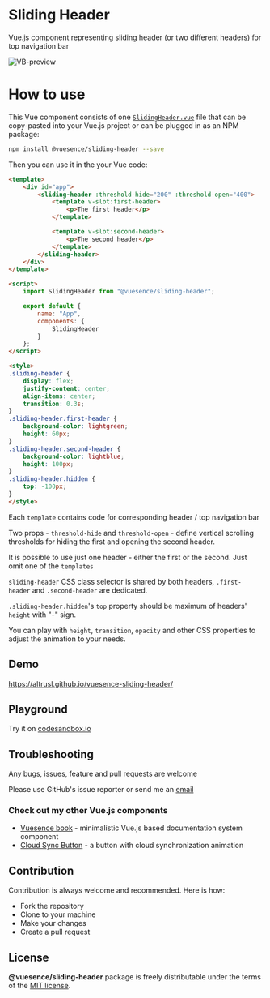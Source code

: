 # Sliding Header

Vue.js component representing sliding header (or two different headers) for top navigation bar

![VB-preview](https://altrusl.github.io/vuesence-sliding-header/vsh.gif)

# How to use

This Vue component consists of one <a href="https://github.com/altrusl/vuesence-sliding-header/blob/master/src/components/SlidingHeader.vue" target="_blank">`SlidingHeader.vue`</a> file that can be copy-pasted into your Vue.js project or can be plugged in as an NPM package:

```bash
npm install @vuesence/sliding-header --save
```

Then you can use it in the your Vue code:

```html
<template>
	<div id="app">
		<sliding-header :threshold-hide="200" :threshold-open="400">
			<template v-slot:first-header>
				<p>The first header</p>
			</template>

			<template v-slot:second-header>
				<p>The second header</p>
			</template>
		</sliding-header>
	</div>
</template>

<script>
	import SlidingHeader from "@vuesence/sliding-header";

	export default {
		name: "App",
        components: {
            SlidingHeader
        }        
	};
</script>

<style>
.sliding-header {
	display: flex;
	justify-content: center;
	align-items: center;
	transition: 0.3s;
}
.sliding-header.first-header {
	background-color: lightgreen;
	height: 60px;
}
.sliding-header.second-header {
	background-color: lightblue;
	height: 100px;
}
.sliding-header.hidden {
	top: -100px;
}
</style>
```

Each `template` contains code for corresponding header / top navigation bar

Two props - `threshold-hide` and `threshold-open` - define vertical scrolling thresholds for hiding the first and opening the second header.

It is possible to use just one header - either the first or the second. Just omit one of the `templates`

`sliding-header` CSS class selector is shared by both headers, `.first-header` and `.second-header` are dedicated.

`.sliding-header.hidden`'s `top` property should be maximum of headers' `height` with "-" sign.

You can play with `height`, `transition`, `opacity` and other CSS properties to adjust the animation to your needs.

## Demo

<a href="https://altrusl.github.io/vuesence-sliding-header/" target="_blank">https://altrusl.github.io/vuesence-sliding-header/</a>

## Playground

Try it on <a href="https://codesandbox.io/s/sliding-header-z3j3t" target="_blank">codesandbox.io</a>

<!-- > ! The version on `codesandbox.io` might be slightly out of date -->

## Troubleshooting

Any bugs, issues, feature and pull requests are welcome

Please use GitHub's issue reporter or send me an <a href="mailto:ruslan.makarov@gmail.com">email</a>

### Check out my other Vue.js components

- <a href="https://github.com/altrusl/vuesence-book" target="_blank">Vuesence book</a> - minimalistic Vue.js based documentation system component
- <a href="https://github.com/altrusl/vuesence-cloud-sync-button" target="_blank">Cloud Sync Button</a> - a button with cloud synchronization animation

## Contribution

Contribution is always welcome and recommended. Here is how:

-   Fork the repository
-   Clone to your machine
-   Make your changes
-   Create a pull request

## License

**@vuesence/sliding-header** package is freely distributable under the terms of the [MIT license](LICENSE).
